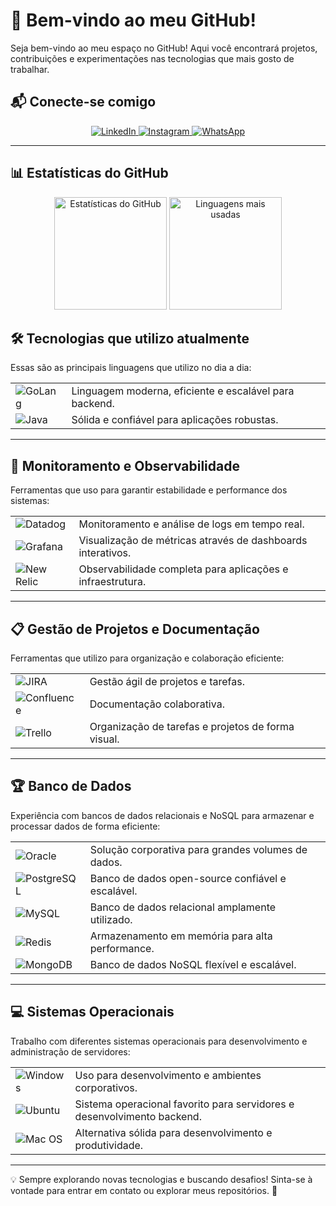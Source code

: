 # 🚀 Bem-vindo ao meu GitHub!
Seja bem-vindo ao meu espaço no GitHub! Aqui você encontrará projetos, contribuições e experimentações nas tecnologias que mais gosto de trabalhar. 

## 📬 Conecte-se comigo

<div align="center">
<a href="https://www.linkedin.com/in/renatofernandessoares" target="_blank">
<img src="https://img.shields.io/badge/-LinkedIn-%230077B5?style=for-the-badge&logo=linkedin&logoColor=white" alt="LinkedIn">
</a>
<a href="https://instagram.com/renato.fsoares" target="_blank">
<img src="https://img.shields.io/badge/-Instagram-%23E4405F?style=for-the-badge&logo=instagram&logoColor=white" alt="Instagram">
</a>
<a href="https://wa.me/5516991175816" target="_blank">
<img src="https://img.shields.io/badge/WhatsApp-25D366?style=for-the-badge&logo=whatsapp&logoColor=white" alt="WhatsApp">
</a>
</div>

---
## 📊 Estatísticas do GitHub
<div align="center">
  <img height="180" src="https://github-readme-stats.vercel.app/api?username=cabother&show_icons=true&theme=dark&locale=pt-br" alt="Estatísticas do GitHub" title="Estatísticas do GitHub"/>
  <img height="180" src="https://github-readme-stats.vercel.app/api/top-langs?username=cabother&layout=compact&langs_count=8&card_width=320&theme=dark&locale=pt-br" alt="Linguagens mais usadas" title="Linguagens mais usadas"/>
</div>

## 🛠️ Tecnologias que utilizo atualmente
Essas são as principais linguagens que utilizo no dia a dia:

|  |  |
|-------|-----------|
| <img src="https://img.shields.io/badge/GoLang-61DAFB?style=for-the-badge&logo=go&logoColor=white" alt="GoLang" /> | Linguagem moderna, eficiente e escalável para backend. |
| <img src="https://img.shields.io/badge/java-%23ED8B00.svg?style=for-the-badge&logo=openjdk&logoColor=white" alt="Java" /> | Sólida e confiável para aplicações robustas. |

---
## 📡 Monitoramento e Observabilidade
Ferramentas que uso para garantir estabilidade e performance dos sistemas:

|  |  |
|-------|-----------|
| <img src="https://img.shields.io/badge/datadog-%23632CA6.svg?style=for-the-badge&logo=datadog&logoColor=white" alt="Datadog" /> | Monitoramento e análise de logs em tempo real. |
| <img src="https://img.shields.io/badge/grafana-%23F46800.svg?style=for-the-badge&logo=grafana&logoColor=white" alt="Grafana" /> | Visualização de métricas através de dashboards interativos. |
| <img src="https://img.shields.io/badge/-NewRelic-1CE783?style=for-the-badge&logo=newrelic&logoColor=white" alt="New Relic" /> | Observabilidade completa para aplicações e infraestrutura. |

---
## 📋 Gestão de Projetos e Documentação
Ferramentas que utilizo para organização e colaboração eficiente:

|  |  |
|-------|-----------|
| <img src="https://img.shields.io/badge/jira-%230A0FFF.svg?style=for-the-badge&logo=jira&logoColor=white" alt="JIRA" /> | Gestão ágil de projetos e tarefas. |
| <img src="https://img.shields.io/badge/confluence-%23172BF4.svg?style=for-the-badge&logo=confluence&logoColor=white" alt="Confluence" /> | Documentação colaborativa. |
| <img src="https://img.shields.io/badge/Trello-%23026AA7.svg?style=for-the-badge&logo=Trello&logoColor=white" alt="Trello" /> | Organização de tarefas e projetos de forma visual. |

---
## 🏆 Banco de Dados
Experiência com bancos de dados relacionais e NoSQL para armazenar e processar dados de forma eficiente:

|  |  |
|-------|-----------|
| <img src="https://img.shields.io/badge/Oracle-F80000?style=for-the-badge&logo=oracle&logoColor=white" alt="Oracle" /> | Solução corporativa para grandes volumes de dados. |
| <img src="https://img.shields.io/badge/postgres-%23316192.svg?style=for-the-badge&logo=postgresql&logoColor=white" alt="PostgreSQL" /> | Banco de dados open-source confiável e escalável. |
| <img src="https://img.shields.io/badge/mysql-%2300f.svg?style=for-the-badge&logo=mysql&logoColor=white" alt="MySQL" /> | Banco de dados relacional amplamente utilizado. |
| <img src="https://img.shields.io/badge/redis-FF4438?style=for-the-badge&logo=redis&logoColor=white" alt="Redis" /> | Armazenamento em memória para alta performance. |
| <img src="https://img.shields.io/badge/mongodb-47A248?style=for-the-badge&logo=mongodb&logoColor=white" alt="MongoDB" /> | Banco de dados NoSQL flexível e escalável. |

---
## 💻 Sistemas Operacionais
Trabalho com diferentes sistemas operacionais para desenvolvimento e administração de servidores:

|  |  |
|-------|-----------|
| <img src="https://img.shields.io/badge/windows-80B3FF?style=for-the-badge&logo=windows&logoColor=white" alt="Windows" /> | Uso para desenvolvimento e ambientes corporativos. |
| <img src="https://img.shields.io/badge/Ubuntu-E95420?style=for-the-badge&logo=ubuntu&logoColor=white" alt="Ubuntu" /> | Sistema operacional favorito para servidores e desenvolvimento backend. |
| <img src="https://img.shields.io/badge/mac%20os-000000?style=for-the-badge&logo=macos&logoColor=F0F0F0" alt="Mac OS" /> | Alternativa sólida para desenvolvimento e produtividade. |

---
💡 Sempre explorando novas tecnologias e buscando desafios! Sinta-se à vontade para entrar em contato ou explorar meus repositórios. 🚀
